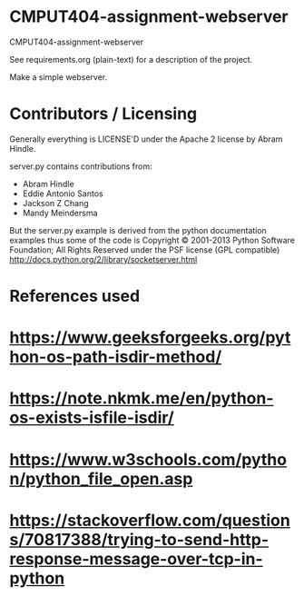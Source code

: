 CMPUT404-assignment-webserver
=============================

CMPUT404-assignment-webserver

See requirements.org (plain-text) for a description of the project.

Make a simple webserver.

Contributors / Licensing
========================

Generally everything is LICENSE'D under the Apache 2 license by Abram Hindle.

server.py contains contributions from:

* Abram Hindle
* Eddie Antonio Santos
* Jackson Z Chang
* Mandy Meindersma 

But the server.py example is derived from the python documentation
examples thus some of the code is Copyright © 2001-2013 Python
Software Foundation; All Rights Reserved under the PSF license (GPL
compatible) http://docs.python.org/2/library/socketserver.html

# References used
# https://www.geeksforgeeks.org/python-os-path-isdir-method/
# https://note.nkmk.me/en/python-os-exists-isfile-isdir/
# https://www.w3schools.com/python/python_file_open.asp
# https://stackoverflow.com/questions/70817388/trying-to-send-http-response-message-over-tcp-in-python